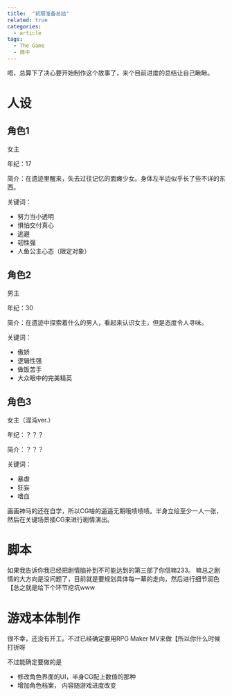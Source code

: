 ```yaml
---
title:  "初期准备总结"
related: true
categories: 
  - article
tags: 
  - The Game
  - 简中
---
```

唔，总算下了决心要开始制作这个故事了，来个目前进度的总结让自己瞅瞅。

# 人设
## 角色1
女主

年纪：17

简介：在遗迹里醒来，失去过往记忆的面瘫少女。身体左半边似乎长了些不详的东西。

关键词：
- 努力当小透明
- 惧怕交付真心
- 逃避
- 韧性强
- 人鱼公主心态（限定对象）

## 角色2
男主

年纪：30

简介：在遗迹中探索着什么的男人，看起来认识女主，但是态度令人寻味。

关键词：
- 傲娇
- 逻辑性强
- 做饭苦手
- 大众眼中的完美精英

## 角色3
女主（混沌ver.）

年纪：？？？

简介：？？？

关键词：
- 暴虐
- 狂妄
- 嗜血

画画神马的还在自学，所以CG啥的遥遥无期哦啧啧啧。半身立绘至少一人一张，然后在关键场景插CG来进行剧情演出。

# 脚本
如果我告诉你我已经把剧情脑补到不可能达到的第三部了你信嘛233。
嘛总之剧情的大方向是没问题了，目前就是要规划具体每一幕的走向，然后进行细节润色【总之就是给下个环节挖坑www

# 游戏本体制作
很不幸，还没有开工。不过已经确定要用RPG Maker MV来做【所以你什么时候打折呀

不过能确定要做的是
- 修改角色界面的UI，半身CG配上数值的那种
- 增加角色档案， 内容随游戏进度改变